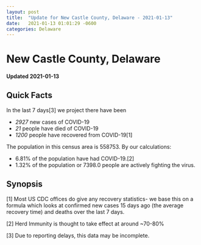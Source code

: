 ```yaml
---
layout: post
title:  "Update for New Castle County, Delaware - 2021-01-13"
date:   2021-01-13 01:01:29 -0600
categories: Delaware
---
```


# New Castle County, Delaware
#### Updated 2021-01-13

## Quick Facts

In the last 7 days[3] we project there have been
- *2927* new cases of COVID-19
- *21* people have died of COVID-19
- *1200* people have recovered from COVID-19[1]

The population in this census area is 558753. By our calculations:
- 6.81% of the population have had COVID-19.[2]
- 1.32% of the population or 7398.0 people are actively fighting the virus.

## Synopsis




[1] Most US CDC offices do give any recovery statistics- we base this on a formula which looks at confirmed new cases
15 days ago (the average recovery time) and deaths over the last 7 days.

[2] Herd Immunity is thought to take effect at around ~70-80%

[3] Due to reporting delays, this data may be incomplete.
 
    